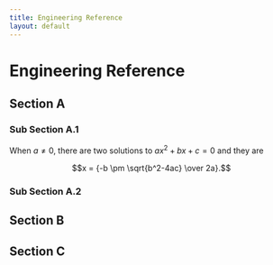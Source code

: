 ```yaml
---
title: Engineering Reference
layout: default
---
```


# Engineering Reference

## Section A

### Sub Section A.1

When $a \ne 0$, there are two solutions to $ax^2 + bx + c = 0$ and they are

$$x = {-b \pm \sqrt{b^2-4ac} \over 2a}.$$

### Sub Section A.2

## Section B

## Section C


